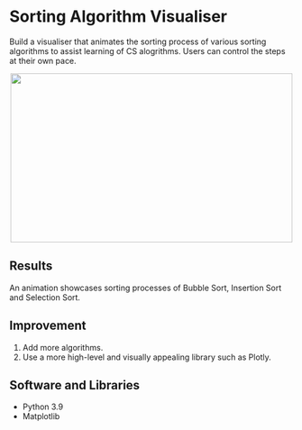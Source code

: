 # Sorting Algorithm Visualiser
Build a visualiser that animates the sorting process of various sorting algorithms to assist learning of CS alogrithms. Users can control the steps at their own pace.

<div align="center">
  <img src="output/anim.gif" alt-"sigmoid" width="500" height="300">
</div>

## Results
An animation showcases sorting processes of Bubble Sort, Insertion Sort and Selection Sort.

## Improvement
1. Add more algorithms.
2. Use a more high-level and visually appealing library such as Plotly.

## Software and Libraries
- Python 3.9
- Matplotlib
